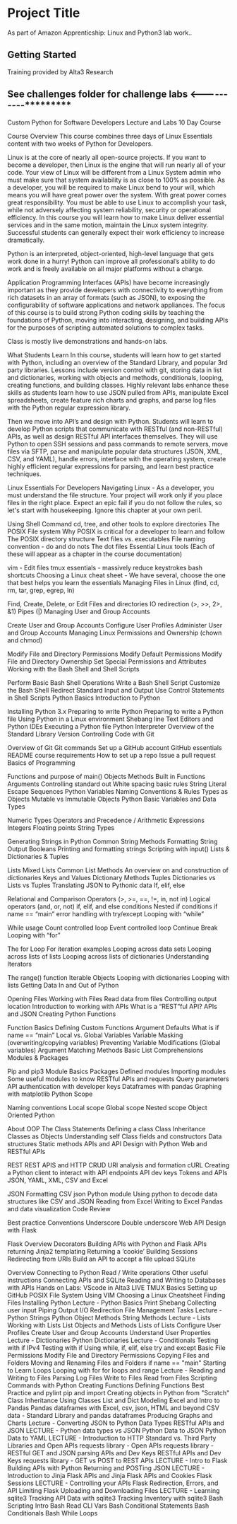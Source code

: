 # Project Title

As part of Amazon Apprenticship: Linux and Python3 lab work..

## Getting Started

Training provided by Alta3 Research

## See challenges folder for challenge labs <----------*********


Custom Python for Software Developers
Lecture and Labs 10 Day Course

Course Overview
This course combines three days of Linux Essentials content with two weeks of Python for Developers.

Linux is at the core of nearly all open-source projects. If you want to become a developer, then Linux is the engine that will run nearly all of your code. Your view of Linux will be different from a Linux System admin who must make sure that system availability is as close to 100% as possible. As a developer, you will be required to make Linux bend to your will, which means you will have great power over the system. With great power comes great responsibility. You must be able to use Linux to accomplish your task, while not adversely affecting system reliability, security or operational efficiency. In this course you will learn how to make Linux deliver essential services and in the same motion, maintain the Linux system integrity. Successful students can generally expect their work efficiency to increase dramatically.

Python is an interpreted, object-oriented, high-level language that gets work done in a hurry! Python can improve all professional’s ability to do work and is freely available on all major platforms without a charge.

Application Programming Interfaces (APIs) have become increasingly important as they provide developers with connectivity to everything from rich datasets in an array of formats (such as JSON), to exposing the configurability of software applications and network appliances. The focus of this course is to build strong Python coding skills by teaching the foundations of Python, moving into interacting, designing, and building APIs for the purposes of scripting automated solutions to complex tasks.

Class is mostly live demonstrations and hands-on labs.

What Students Learn
In this course, students will learn how to get started with Python, including an overview of the Standard Library, and popular 3rd party libraries. Lessons include version control with git, storing data in list and dictionaries, working with objects and methods, conditionals, looping, creating functions, and building classes. Highly relevant labs enhance these skills as students learn how to use JSON pulled from APIs, manipulate Excel spreadsheets, create feature rich charts and graphs, and parse log files with the Python regular expression library.

Then we move into API’s and design with Python. Students will learn to develop Python scripts that communicate with RESTful (and non-RESTful) APIs, as well as design RESTful API interfaces themselves. They will use Python to open SSH sessions and pass commands to remote servers, move files via SFTP, parse and manipulate popular data structures (JSON, XML, CSV, and YAML), handle errors, interface with the operating system, create highly efficient regular expressions for parsing, and learn best practice techniques.

Linux Essentials For Developers
Navigating Linux - As a developer, you must understand the file structure. Your project will work only if you place files in the right place. Expect an epic fail if you do not follow the rules, so let's start with housekeeping. Ignore this chapter at your own peril.

Using Shell Command cd, tree, and other tools to explore directories
The POSIX File system
Why POSIX is critical for a developer to learn and follow
The POSIX directory structure
Text files vs. executables
File naming convention - do and do nots
The dot files
Essential Linux tools (Each of these will appear as a chapter in the course documentation)

vim - Edit files
tmux essentials - massively reduce keystrokes
bash shortcuts
Choosing a Linux cheat sheet - We have several, choose the one that best helps you learn the essentials
Managing Files in Linux (find, cd, rm, tar, grep, egrep, ln)

Find, Create, Delete, or Edit Files and directories
IO redirection (>, >>, 2>, &1)
Pipes (|)
Managing User and Group Accounts

Create User and Group Accounts
Configure User Profiles
Administer User and Group Accounts
Managing Linux Permissions and Ownership (chown and chmod)

Modify File and Directory Permissions
Modify Default Permissions
Modify File and Directory Ownership
Set Special Permissions and Attributes
Working with the Bash Shell and Shell Scripts

Perform Basic Bash Shell Operations
Write a Bash Shell Script
Customize the Bash Shell
Redirect Standard Input and Output
Use Control Statements in Shell Scripts
Python Basics
Introduction to Python

Installing Python 3.x
Preparing to write Python
Preparing to write a Python file 
Using Python in a Linux environment
Shebang line
Text Editors and Python IDEs
Executing a Python file
Python Interpreter
Overview of the Standard Library
Version Controlling Code with Git

Overview of Git
Git commands
Set up a GitHub account
GitHub essentials
README course requirements
How to set up a repo
Issue a pull request
Basics of Programming

Functions and purpose of main()
Objects
Methods
Built in Functions
Arguments
Controlling standard out
White spacing basic rules
String Literal Escape Sequences
Python Variables
Naming Conventions & Rules
Types as Objects
Mutable vs Immutable Objects
Python Basic Variables and Data Types

Numeric Types
Operators and Precedence / Arithmetic Expressions
Integers
Floating points
String Types

Generating Strings in Python
Common String Methods
Formatting String Output
Booleans
Printing and formatting strings
Scripting with input()
Lists & Dictionaries & Tuples

Lists
Mixed Lists
Common List Methods
An overview on and construction of dictionaries
Keys and Values
Dictionary Methods
Tuples
Dictionaries vs Lists vs Tuples
Translating JSON to Pythonic data
If, elif, else

Relational and Comparison Operators (>, >=, ==, !=, in, not in)
Logical operators (and, or, not)
if, elif, and else conditions
Nested if conditions
if name == “main”
error handling with try/except
Looping with “while”

While usage
Count controlled loop
Event controlled loop
Continue
Break
Looping with “for”

The for Loop
For iteration examples
Looping across data sets
Looping across lists of lists
Looping across lists of dictionaries
Understanding Iterators

The range() function
Iterable Objects
Looping with dictionaries
Looping with lists
Getting Data In and Out of Python

Opening Files
Working with Files
Read data from files
Controlling output location
Introduction to working with APIs
What is a “REST”ful API?
APIs and JSON
Creating Python Functions

Function Basics
Defining Custom Functions
Argument Defaults
What is if name == “main”
Local vs. Global Variables
Variable Masking (overwriting/copying variables)
Preventing Variable Modifications (Global variables)
Argument Matching Methods
Basic List Comprehensions
Modules & Packages

Pip and pip3
Module Basics
Packages
Defined modules
Importing modules
Some useful modules to know
RESTful APIs and requests
Query parameters
API authentication with developer keys
Dataframes with pandas
Graphing with matplotlib
Python Scope

Naming conventions
Local scope
Global scope
Nested scope
Object Oriented Python

About OOP
The Class Statements
Defining a class
Class Inheritance
Classes as Objects
Understanding self
Class fields and constructors
Data structures
Static methods
APIs and API Design with Python
Web and RESTful APIs

REST
REST APIS and HTTP CRUD
URI analysis and formation
cURL
Creating a Python client to interact with API endpoints
API dev keys
Tokens and APIs
JSON, YAML, XML, CSV and Excel

JSON Formatting
CSV
json Python module
Using python to decode data structures like CSV and JSON
Reading from Excel
Writing to Excel
Pandas and data visualization
Code Review

Best practice
Conventions
Underscore
Double underscore
Web API Design with Flask

Flask Overview
Decorators
Building APIs with Python and Flask
APIs returning Jinja2 templating
Returning a ‘cookie’
Building Sessions
Redirecting from URIs
Build an API to accept a file upload
SQLite

Overview
Connecting to Python
Read / Write operations
Other useful instructions
Connecting APIs and SQLite
Reading and Writing to Databases with APIs
Hands on Labs:
VScode in Alta3 LIVE
TMUX Basics
Setting up GitHub
POSIX File System
Using VIM
Choosing a Linux Cheatsheet
Finding Files
Installing Python
Lecture - Python Basics
Print
Shebang
Collecting user input
Piping Output
I/O Redirection
File Management Tasks
Lecture - Python Strings
Python Object Methods
String Methods
Lecture - Lists
Working with Lists
List Objects and Methods
Lists of Lists
Configure User Profiles
Create User and Group Accounts
Understand User Properties
Lecture - Dictionaries
Python Dictionaries
Lecture - Conditionals
Testing with if
IPv4 Testing with if
Using while, if, elif, else
try and except
Basic File Permissions
Modify File and Directory Permissions
Copying Files and Folders
Moving and Renaming Files and Folders
if name == "main"
Starting to Learn Loops
Looping with for
for loops and range
Lecture - Reading and Writing to Files
Parsing Log Files
Write to Files
Read from Files
Scripting Commands with Python
Creating Functions
Defining Functions
Best Practice and pylint
pip and import
Creating objects in Python from "Scratch"
Class Inheritance
Using Classes
List and Dict Modeling
Excel and Intro to Pandas
Pandas dataframes with Excel, csv, json, HTML and beyond
CSV data - Standard Library and pandas dataframes
Producing Graphs and Charts
Lecture - Converting JSON to Python Data Types
RESTful APIs and JSON
LECTURE - Python data types vs JSON
Python Data to JSON
Python Data to YAML
LECTURE - Introduction to HTTP
Standard vs. Third Party Libraries and Open APIs
requests library - Open APIs
requests library - RESTful GET and JSON parsing
APIs and Dev Keys
RESTful APIs and Dev Keys
requests library - GET vs POST to REST APIs
LECTURE - Intro to Flask
Building APIs with Python
Returning and POSTing JSON
LECTURE - Introduction to Jinja
Flask APIs and Jinja
Flask APIs and Cookies
Flask Sessions
LECTURE - Controlling your APIs
Flask Redirection, Errors, and API Limiting
Flask Uploading and Downloading Files
LECTURE - Learning sqlite3
Tracking API Data with sqlite3
Tracking Inventory with sqlite3
Bash Scripting Intro
Bash Read CLI Vars
Bash Conditional Statements
Bash Conditionals
Bash While Loops
